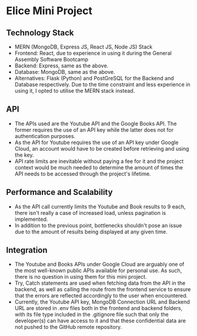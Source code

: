 # Elice Mini Project

## Technology Stack
- MERN (MongoDB, Express JS, React JS, Node JS) Stack
- Frontend: React, due to experience in using it during the General Assembly Software Bootcamp
- Backend: Express, same as the above.
- Database: MongoDB, same as the above.
- Alternatives: Flask (Python) and PostGreSQL for the Backend and Database respectively. Due to the time constraint and less experience in using it, I opted to utilise the MERN stack instead.

## API
- The APIs used are the Youtube API and the Google Books API. The former requires the use of an API key while the latter does not for authentication purposes.
- As the API for Youtube requires the use of an API key under Google Cloud, an account would have to be created before retrieving and using the key.
- API rate limits are inevitable without paying a fee for it and the project context would be much needed to determine the amount of times the API needs to be accessed through the project's lifetime.

## Performance and Scalability
- As the API call currently limits the Youtube and Book results to 9 each, there isn't really a case of increased load, unless pagination is implemented.
- In addition to the previous point, bottlenecks shouldn't pose an issue due to the amount of results being displayed at any given time.

## Integration
- The Youtube and Books APIs under Google Cloud are arguably one of the most well-known public APIs available for personal use. As such, there is no question in using them for this mini project.
- Try, Catch statements are used when fetching data from the API in the backend, as well as calling the route from the frontend service to ensure that the errors are reflected accordingly to the user when encountered.
- Currently, the Youtube API key, MongoDB Connection URL and Backend URL are stored in .env files both in the frontend and backend folders, with its file type included in the .gitignore file such that only the developer(s) can have access to it and that these confidential data are not pushed to the GitHub remote repository.